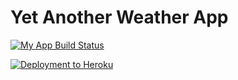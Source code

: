 # Yet Another Weather App

[![My App Build Status](https://github.com/chukmunnlee/sa54_yata/actions/workflows/main.yaml/badge.svg)](https://github.com/chukmunnlee/sa54_yata/actions/workflows/main.yaml)

[![Deployment to Heroku](https://github.com/chukmunnlee/sa54_yata/actions/workflows/main.yaml/badge.svg?branch=release)](https://github.com/chukmunnlee/sa54_yata/actions/workflows/main.yaml)